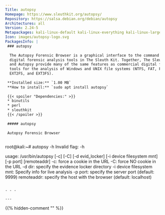 ```yaml
---
Title: autopsy
Homepage: https://www.sleuthkit.org/autopsy/
Repository: https://salsa.debian.org/debian/autopsy
Architectures: all
Version: 2.24-5
Metapackages: kali-linux-default kali-linux-everything kali-linux-large kali-tools-forensics 
Icon: images/autopsy-logo.svg
PackagesInfo: |
 ### autopsy
 
  The Autopsy Forensic Browser is a graphical interface to the command line
  digital forensic analysis tools in The Sleuth Kit. Together, The Sleuth Kit
  and Autopsy provide many of the same features as commercial digital forensics
  tools for the analysis of Windows and UNIX file systems (NTFS, FAT, FFS,
  EXT2FS, and EXT3FS).
 
 **Installed size:** `1.00 MB`  
 **How to install:** `sudo apt install autopsy`  
 
 {{< spoiler "Dependencies:" >}}
 * binutils
 * perl
 * sleuthkit 
 {{< /spoiler >}}
 
 ##### autopsy
 
 Autopsy Forensic Browser
 
 ```
 root@kali:~# autopsy -h
 Invalid flag: -h
 
 
 usage: /usr/bin/autopsy [-c] [-C] [-d evid_locker] [-i device filesystem mnt] [-p port] [remoteaddr]
   -c: force a cookie in the URL
   -C: force NO cookie in the URL
   -d dir: specify the evidence locker directory
   -i device filesystem mnt: Specify info for live analysis
   -p port: specify the server port (default: 9999)
   remoteaddr: specify the host with the browser (default: localhost)
 ```
 
 - - -
 
---
```

{{% hidden-comment "<!--Do not edit anything above this line-->" %}}
